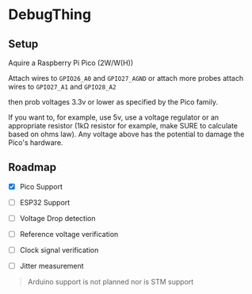 # DebugThing

## Setup
Aquire a Raspberry Pi Pico (2W/W(H))

Attach wires to `GPIO26_A0` and `GPIO27_AGND` or attach
more probes attach wires to `GPIO27_A1` and `GPIO28_A2`

then prob voltages 3.3v or lower as specified by the Pico family.

If you want to, for example, use 5v, use a voltage regulator
or an appropriate resistor (1kΩ resistor for example, make SURE to calculate based on ohms law).
Any voltage above has the potential to damage the Pico's hardware.

## Roadmap
- [x] Pico Support
- [ ] ESP32 Support
- [ ] Voltage Drop detection
- [ ] Reference voltage verification
- [ ] Clock signal verification
- [ ] Jitter measurement


> Arduino support is not planned nor is STM support

